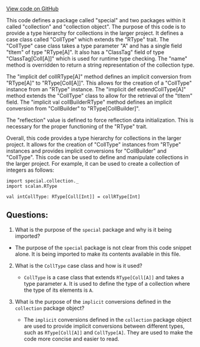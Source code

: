 [View code on GitHub](sigmastate-interpreterhttps://github.com/ScorexFoundation/sigmastate-interpreter/core-lib/shared/src/main/scala/special/collection/package.scala)

This code defines a package called "special" and two packages within it called "collection" and "collection object". The purpose of this code is to provide a type hierarchy for collections in the larger project. It defines a case class called "CollType" which extends the "RType" trait. The "CollType" case class takes a type parameter "A" and has a single field "tItem" of type "RType[A]". It also has a "ClassTag" field of type "ClassTag[Coll[A]]" which is used for runtime type checking. The "name" method is overridden to return a string representation of the collection type.

The "implicit def collRType[A]" method defines an implicit conversion from "RType[A]" to "RType[Coll[A]]". This allows for the creation of a "CollType" instance from an "RType" instance. The "implicit def extendCollType[A]" method extends the "CollType" class to allow for the retrieval of the "tItem" field. The "implicit val collBuilderRType" method defines an implicit conversion from "CollBuilder" to "RType[CollBuilder]".

The "reflection" value is defined to force reflection data initialization. This is necessary for the proper functioning of the "RType" trait.

Overall, this code provides a type hierarchy for collections in the larger project. It allows for the creation of "CollType" instances from "RType" instances and provides implicit conversions for "CollBuilder" and "CollType". This code can be used to define and manipulate collections in the larger project. For example, it can be used to create a collection of integers as follows:

```
import special.collection._
import scalan.RType

val intCollType: RType[Coll[Int]] = collRType[Int]
```
## Questions: 
 1. What is the purpose of the `special` package and why is it being imported?
   - The purpose of the `special` package is not clear from this code snippet alone. It is being imported to make its contents available in this file.

2. What is the `CollType` case class and how is it used?
   - `CollType` is a case class that extends `RType[Coll[A]]` and takes a type parameter `A`. It is used to define the type of a collection where the type of its elements is `A`.

3. What is the purpose of the `implicit` conversions defined in the `collection` package object?
   - The `implicit` conversions defined in the `collection` package object are used to provide implicit conversions between different types, such as `RType[Coll[A]]` and `CollType[A]`. They are used to make the code more concise and easier to read.